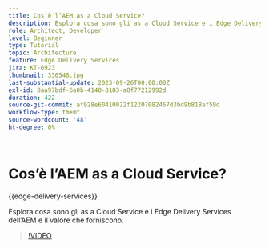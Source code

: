 ```yaml
---
title: Cos’è l’AEM as a Cloud Service?
description: Esplora cosa sono gli as a Cloud Service e i Edge Delivery Services dell’AEM e il valore che forniscono.
role: Architect, Developer
level: Beginner
type: Tutorial
topic: Architecture
feature: Edge Delivery Services
jira: KT-6923
thumbnail: 330546.jpg
last-substantial-update: 2023-09-26T00:00:00Z
exl-id: 8aa97bdf-6a0b-4140-8183-a8f77212992d
duration: 422
source-git-commit: af928e60410022f12207082467d3bd9b818af59d
workflow-type: tm+mt
source-wordcount: '48'
ht-degree: 0%

---
```


# Cos’è l’AEM as a Cloud Service?

{{edge-delivery-services}}

Esplora cosa sono gli as a Cloud Service e i Edge Delivery Services dell’AEM e il valore che forniscono.

>[!VIDEO](https://video.tv.adobe.com/v/330546?quality=12&learn=on)
